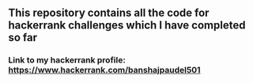 ## This repository contains all the code for hackerrank challenges which I have completed so far

### Link to my hackerrank profile: https://www.hackerrank.com/banshajpaudel501
